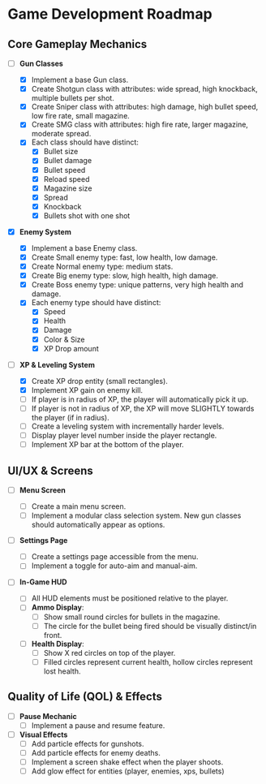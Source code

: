 # Game Development Roadmap

## Core Gameplay Mechanics

- [ ] **Gun Classes**

  - [x] Implement a base Gun class.
  - [x] Create Shotgun class with attributes: wide spread, high knockback, multiple bullets per shot.
  - [x] Create Sniper class with attributes: high damage, high bullet speed, low fire rate, small magazine.
  - [x] Create SMG class with attributes: high fire rate, larger magazine, moderate spread.
  - [x] Each class should have distinct:
    - [x] Bullet size
    - [x] Bullet damage
    - [x] Bullet speed
    - [x] Reload speed
    - [x] Magazine size
    - [x] Spread
    - [x] Knockback
    - [x] Bullets shot with one shot

- [x] **Enemy System**

  - [x] Implement a base Enemy class.
  - [x] Create Small enemy type: fast, low health, low damage.
  - [x] Create Normal enemy type: medium stats.
  - [x] Create Big enemy type: slow, high health, high damage.
  - [x] Create Boss enemy type: unique patterns, very high health and damage.
  - [x] Each enemy type should have distinct:
    - [x] Speed
    - [x] Health
    - [x] Damage
    - [x] Color & Size
    - [x] XP Drop amount

- [ ] **XP & Leveling System**
  - [x] Create XP drop entity (small rectangles).
  - [x] Implement XP gain on enemy kill.
  - [ ] If player is in radius of XP, the player will automatically pick it up.
  - [ ] If player is not in radius of XP, the XP will move SLIGHTLY towards the player (if in radius).
  - [ ] Create a leveling system with incrementally harder levels.
  - [ ] Display player level number inside the player rectangle.
  - [ ] Implement XP bar at the bottom of the player.

## UI/UX & Screens

- [ ] **Menu Screen**

  - [ ] Create a main menu screen.
  - [ ] Implement a modular class selection system. New gun classes should automatically appear as options.

- [ ] **Settings Page**

  - [ ] Create a settings page accessible from the menu.
  - [ ] Implement a toggle for auto-aim and manual-aim.

- [ ] **In-Game HUD**
  - [ ] All HUD elements must be positioned relative to the player.
  - [ ] **Ammo Display**:
    - [ ] Show small round circles for bullets in the magazine.
    - [ ] The circle for the bullet being fired should be visually distinct/in front.
  - [ ] **Health Display**:
    - [ ] Show X red circles on top of the player.
    - [ ] Filled circles represent current health, hollow circles represent lost health.

## Quality of Life (QOL) & Effects

- [ ] **Pause Mechanic**
  - [ ] Implement a pause and resume feature.
- [ ] **Visual Effects**
  - [ ] Add particle effects for gunshots.
  - [ ] Add particle effects for enemy deaths.
  - [ ] Implement a screen shake effect when the player shoots.
  - [ ] Add glow effect for entities (player, enemies, xps, bullets)
